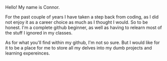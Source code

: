 Hello! My name is Connor.

For the past couple of years I have taken a step back from coding, as I did not enjoy it as a career choice as much as I thought I would.
So to be honest. I'm a complete github beginner, as well as having to relearn most of the stuff I ignored in my classes.

As for what you'll find within my github, I'm not so sure. But I would like for it to be a place for me to store all my delves into 
my dumb projects and learning expereinces.

<!---
im-connor/im-connor is a ✨ special ✨ repository because its `README.md` (this file) appears on your GitHub profile.
You can click the Preview link to take a look at your changes.
--->
